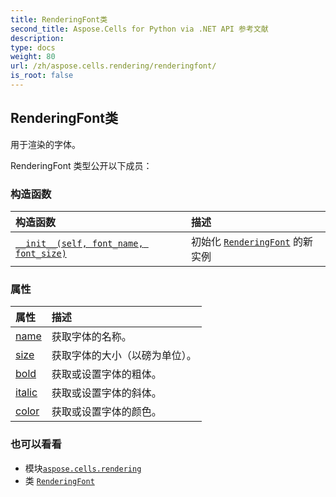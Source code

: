 ```yaml
---
title: RenderingFont类
second_title: Aspose.Cells for Python via .NET API 参考文献
description:
type: docs
weight: 80
url: /zh/aspose.cells.rendering/renderingfont/
is_root: false
---
```

## RenderingFont类
用于渲染的字体。



RenderingFont 类型公开以下成员：

### 构造函数
|构造函数|描述|
| :- | :- |
| [`__init__(self, font_name, font_size)`](/cells/python-net/zh/aspose.cells.rendering/renderingfont/__init__/#str-float) |初始化 [`RenderingFont`](/cells/python-net/zh/aspose.cells.rendering/renderingfont) 的新实例 |


### 属性
|属性|描述|
| :- | :- |
| [name](/cells/python-net/zh/aspose.cells.rendering/renderingfont/name) |获取字体的名称。|
| [size](/cells/python-net/zh/aspose.cells.rendering/renderingfont/size) |获取字体的大小（以磅为单位）。|
| [bold](/cells/python-net/zh/aspose.cells.rendering/renderingfont/bold) |获取或设置字体的粗体。|
| [italic](/cells/python-net/zh/aspose.cells.rendering/renderingfont/italic) |获取或设置字体的斜体。|
| [color](/cells/python-net/zh/aspose.cells.rendering/renderingfont/color) |获取或设置字体的颜色。|



### 也可以看看
* 模块[`aspose.cells.rendering`](..)
* 类 [`RenderingFont`](/cells/python-net/zh/aspose.cells.rendering/renderingfont)
